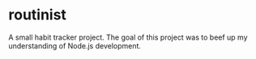 # routinist
A small habit tracker project. The goal of this project was to beef up my understanding of Node.js development.
